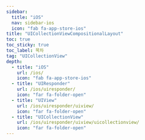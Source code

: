 ```yaml
---
sidebar:
  title: "iOS"
  nav: sidebar-ios
  icon: "fab fa-app-store-ios"
title: "UICollectionViewCompositionalLayout"
toc: true
toc_sticky: true
toc_label: 목차
tag: "UICollectionView"
depth: 
  - title: "iOS"
    url: /ios/
    icon: "fab fa-app-store-ios"
  - title: "UIResponder"
    url: /ios/uiresponder/
    icon: "far fa-folder-open"
  - title: "UIView"
    url: /ios/uiresponder/uiview/
    icon: "far fa-folder-open"
  - title: "UICollectionView"
    url: /ios/uiresponder/uiview/uicollectionview/
    icon: "far fa-folder-open"
---
```


